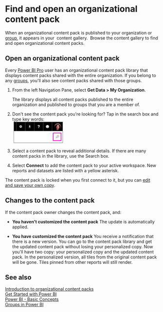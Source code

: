 <properties 
   pageTitle="Find and open an organizational content pack"
   description="Find and open an organizational content pack"
   services="powerbi" 
   documentationCenter="" 
   authors="maggiesMSFT" 
   manager="mblythe" 
   editor=""
   tags=""/>
 
<tags
   ms.service="powerbi"
   ms.devlang="NA"
   ms.topic="article"
   ms.tgt_pltfrm="NA"
   ms.workload="powerbi"
   ms.date="10/15/2015"
   ms.author="maggies"/>

# Find and open an organizational content pack  

When an organizational content pack is published to your organization or [group](powerbi-service-groups.md%0A), it appears in your  content gallery.  Browse the content gallery to find and open organizational content packs.

## Open an organizational content pack  
Every [Power BI Pro](https://powerbi.microsoft.com/pricing) user has an organizational content pack library that displays content packs shared with the entire organization. If you belong to any [groups](powerbi-service-groups.md%0A), you'll also see content packs shared with those groups.   

1.  From the left Navigation Pane, select **Get Data \> My Organization**.

    The library displays all content packs published to the entire organization and published to groups that you are a member of.

2.  Don't see the content pack you're looking for? Tap in the search box and type key words:  
	 ![](media/powerbi-service-organizational-content-pack-find-and-open/cp_searchbox.png)

3.  Select a content pack to reveal additional details. If there are many content packs in the library, use the Search box. 

4.  Select **Connect** to add the content pack to your active workspace. New reports and datasets are listed with a yellow asterisk.

The content pack is locked when you first connect to it, but you can [edit and save your own copy](powerbi-service-organizational-content-packs-use-and-work-with.md). 

## Changes to the content pack  
If the content pack owner changes the content pack, and: 
 
- **You haven't customized the content pack** The update is automatically applied.

- **You have customized the content pack** You receive a notification that there is a new version. You can go to the content pack library and get the updated content pack without losing your personalized copy. Now you'll have two copy: your personalized copy and the updated content pack.  In the personalized version, all tiles from the original content pack will be gone. Tiles pinned from other reports will still render. 

## See also  
[Introduction to organizational content packs](powerbi-service-organizational-content-packs-introduction.md)  
[Get Started with Power BI](powerbi-service-get-started.md)  
[Power BI - Basic Concepts](powerbi-service-basic-concepts.md)  
[Groups in Power BI](powerbi-service-groups.md%0A)  